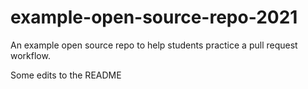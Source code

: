 # example-open-source-repo-2021

An example open source repo to help students practice a pull request workflow.

Some edits to the README
